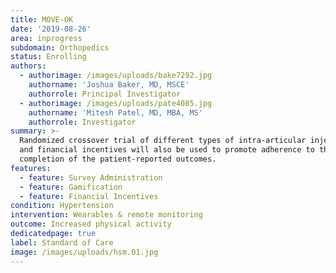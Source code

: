 ```yaml
---
title: MOVE-OK
date: '2019-08-26'
area: inprogress
subdomain: Orthopedics
status: Enrolling
authors:
  - authorimage: /images/uploads/bake7292.jpg
    authorname: 'Joshua Baker, MD, MSCE'
    authorrole: Principal Investigator
  - authorimage: /images/uploads/pate4085.jpg
    authorname: 'Mitesh Patel, MD, MBA, MS'
    authorrole: Investigator
summary: >-
  Randomized crossover trial of different types of intra-articular injections
  and financial incentives will also be used to promote adherence to the
  completion of the patient-reported outcomes.
features:
  - feature: Survey Administration
  - feature: Gamification
  - feature: Financial Incentives
condition: Hypertension
intervention: Wearables & remote monitoring
outcome: Increased physical activity
dedicatedpage: true
label: Standard of Care 
image: /images/uploads/hsm.01.jpg
---
```


